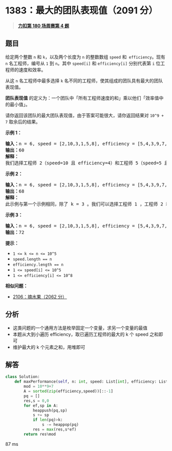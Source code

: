 # 1383：最大的团队表现值（2091 分）


> <u>**[力扣第 180 场周赛第 4 题](https://leetcode.cn/problems/maximum-performance-of-a-team/)**</u>

## 题目

<p>给定两个整数 <code>n</code> 和 <code>k</code>，以及两个长度为 <code>n</code> 的整数数组 <code>speed</code> 和<code> efficiency</code>。现有 <code>n</code> 名工程师，编号从 <code>1</code> 到 <code>n</code>。其中 <code>speed[i]</code> 和 <code>efficiency[i]</code> 分别代表第 <code>i</code> 位工程师的速度和效率。</p>

<p>从这 <code>n</code> 名工程师中最多选择 <code>k</code> 名不同的工程师，使其组成的团队具有最大的团队表现值。</p>

<p><strong>团队表现值</strong> 的定义为：一个团队中「所有工程师速度的和」乘以他们「效率值中的最小值」。</p>

<p>请你返回该团队的​​​​​​最大团队表现值，由于答案可能很大，请你返回结果对 <code>10^9 + 7</code> 取余后的结果。</p>



<p><strong>示例 1：</strong></p>

<pre>
<strong>输入：</strong>n = 6, speed = [2,10,3,1,5,8], efficiency = [5,4,3,9,7,2], k = 2
<strong>输出：</strong>60
<strong>解释：</strong>
我们选择工程师 2（speed=10 且 efficiency=4）和工程师 5（speed=5 且 efficiency=7）。他们的团队表现值为 performance = (10 + 5) * min(4, 7) = 60 。
</pre>

<p><strong>示例 2：</strong></p>

<pre>
<strong>输入：</strong>n = 6, speed = [2,10,3,1,5,8], efficiency = [5,4,3,9,7,2], k = 3
<strong>输出：</strong>68
<strong>解释：
</strong>此示例与第一个示例相同，除了 k = 3 。我们可以选择工程师 1 ，工程师 2 和工程师 5 得到最大的团队表现值。表现值为 performance = (2 + 10 + 5) * min(5, 4, 7) = 68 。
</pre>

<p><strong>示例 3：</strong></p>

<pre>
<strong>输入：</strong>n = 6, speed = [2,10,3,1,5,8], efficiency = [5,4,3,9,7,2], k = 4
<strong>输出：</strong>72
</pre>



<p><strong>提示：</strong></p>

<ul>
<li><code>1 &lt;= k &lt;= n &lt;= 10^5</code></li>
<li><code>speed.length == n</code></li>
<li><code>efficiency.length == n</code></li>
<li><code>1 &lt;= speed[i] &lt;= 10^5</code></li>
<li><code>1 &lt;= efficiency[i] &lt;= 10^8</code></li>
</ul>


**相似问题：**
- [2106：摘水果（2062 分）](/leetcode/2106)


## 分析

- 这类问题的一个通用方法是枚举固定一个变量，求另一个变量的最值
- 本题从大到小遍历 efficiency，取已遍历工程师的最大的 k 个 speed 之和即可
- 维护最大的 k 个元素之和，用堆即可

## 解答

```python
class Solution:
    def maxPerformance(self, n: int, speed: List[int], efficiency: List[int], k: int) -> int:
        mod = 10**9+7
        A = sorted(zip(efficiency,speed))[::-1]
        pq = []
        res,s = 0,0
        for ef,sp in A:
            heappush(pq,sp)
            s += sp
            if len(pq)>k:
                s -= heappop(pq)
            res = max(res,s*ef)
        return res%mod
```
87 ms

